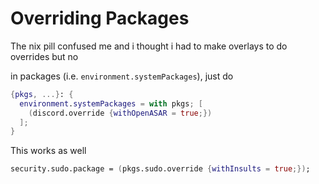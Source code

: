 # Overriding Packages
The nix pill confused me and i thought i had to make overlays to do overrides but no

in packages (i.e. `environment.systemPackages`), just do
```nix
{pkgs, ...}: {
  environment.systemPackages = with pkgs; [
    (discord.override {withOpenASAR = true;})
  ];
}
```

This works as well
```nix
security.sudo.package = (pkgs.sudo.override {withInsults = true;});
```
